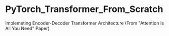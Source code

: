 # PyTorch_Transformer_From_Scratch
 Implemeting Encoder-Decoder Transformer Architecture (From "Attention Is All You Need" Paper)

